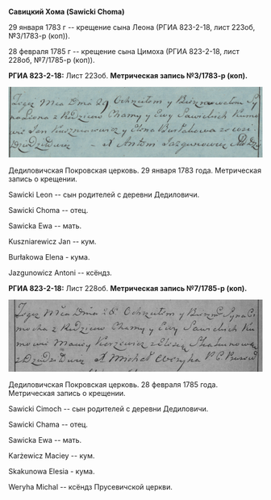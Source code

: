 **Савицкий Хома (Sawicki Choma)**

29 января 1783 г -- крещение сына Леона (РГИА 823-2-18, лист 223об,
№3/1783-р (коп)).

28 февраля 1785 г -- крещение сына Цимоха (РГИА 823-2-18, лист 228об,
№7/1785-р (коп)).

**РГИА 823-2-18:** Лист 223об. **Метрическая запись №3/1783-р (коп).**

![](./media/fe45725460c2f990dadcc33251a6c9676a895859.png)

Дедиловичская Покровская церковь. 29 января 1783 года. Метрическая
запись о крещении.

Sawicki Leon -- сын родителей с деревни Дедиловичи.

Sawicki Choma -- отец.

Sawicka Ewa -- мать.

Kuszniarewicz Jan -- кум.

Burłakowa Elena - кума.

Jazgunowicz Antoni -- ксёндз.

**РГИА 823-2-18:** Лист 228об. **Метрическая запись №7/1785-р (коп).**

![](./media/acc1b74526488ca5f4338bb7d5c4286aa492e8ed.png)

Дедиловичская Покровская церковь. 28 февраля 1785 года. Метрическая
запись о крещении.

Sawicki Cimoch -- сын родителей с деревни Дедиловичи.

Sawicki Chama -- отец.

Sawicka Ewa -- мать.

Karżewicz Maciey -- кум.

Skakunowa Elesia - кума.

Weryha Michal -- ксёндз Прусевичской церкви.
